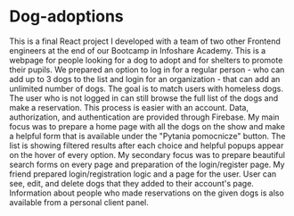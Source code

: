 # Dog-adoptions

This is a final React project I developed with a team of two other Frontend engineers at the end of our Bootcamp in Infoshare Academy. 
This is a webpage for people looking for a dog to adopt and for shelters to promote their pupils. We prepared an option to log in for a regular person - who can add up to 3 dogs to the list and login for an organization - that can add an unlimited number of dogs. The goal is to match users with homeless dogs. 
The user who is not logged in can still browse the full list of the dogs and make a reservation. This process is easier with an account. Data, authorization, and authentication are provided through Firebase. 
My main focus was to prepare a home page with all the dogs on the show and make a helpful form that is available under the "Pytania pomocnicze" button. The list is showing filtered results after each choice and helpful popups appear on the hover of every option.
My secondary focus was to prepare beautiful search forms on every page and preparation of the login/register page. 
My friend prepared login/registration logic and a page for the user. User can see, edit, and delete dogs that they added to their account's page. Information about people who made reservations on the given dogs is also available from a personal client panel.
